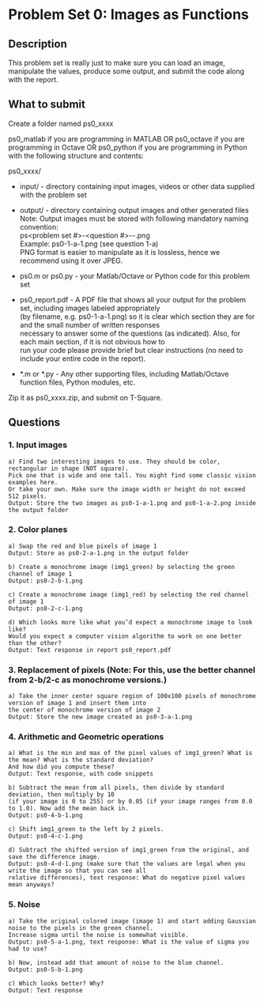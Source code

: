 # Problem Set 0: Images as Functions

## Description
This problem set is really just to make sure you can load an image, manipulate the values, produce some output, 
and submit the code along with the report.

## What to submit
Create a folder named ps0_xxxx

ps0_matlab if you are programming in MATLAB OR
ps0_octave if you are programming in Octave OR
ps0_python if you are programming in Python
with the following structure and contents:

ps0_xxxx/

* input/ - directory containing input images, videos or other data supplied with the problem set

* output/ - directory containing output images and other generated files  
  Note: Output images must be stored with following mandatory naming convention:  
  ps<problem set #>-<question #>-<part>-<counter>.png  
  Example: ps0-1-a-1.png (see question 1-a)  
  PNG format is easier to manipulate as it is lossless, hence we recommend using it over JPEG.

* ps0.m or ps0.py - your Matlab/Octave or Python code for this problem set

* ps0_report.pdf - A PDF file that shows all your output for the problem set, including images labeled appropriately   
  (by filename, e.g. ps0-1-a-1.png) so it is clear which section they are for and the small number of written responses   
  necessary to answer some of the questions (as indicated). Also, for each main section, if it is not obvious how to   
  run your code please provide brief but clear instructions (no need to include your entire code in the report).  

* *.m or *.py - Any other supporting files, including Matlab/Octave function files, Python modules, etc.

Zip it as ps0_xxxx.zip, and submit on T-Square.

## Questions
### 1. Input images
    a) Find two interesting images to use. They should be color, rectangular in shape (NOT square).   
    Pick one that is wide and one tall. You might find some classic vision examples here.  
    Or take your own. Make sure the image width or height do not exceed 512 pixels.  
    Output: Store the two images as ps0-1-a-1.png and ps0-1-a-2.png inside the output folder

### 2. Color  planes
    a) Swap the red and blue pixels of image 1
    Output: Store as ps0-2-a-1.png in the output folder

    b) Create a monochrome image (img1_green) by selecting the green channel of image 1
    Output: ps0-2-b-1.png

    c) Create a monochrome image (img1_red) by selecting the red channel of image 1
    Output: ps0-2-c-1.png

    d) Which looks more like what you’d expect a monochrome image to look like? 
    Would you expect a computer vision algorithm to work on one better than the other?
    Output: Text response in report ps0_report.pdf

### 3. Replacement of pixels (Note: For this, use the better channel from 2-b/2-c as monochrome versions.)
    a) Take the inner center square region of 100x100 pixels of monochrome version of image 1 and insert them into 
    the center of monochrome version of image 2
    Output: Store the new image created as ps0-3-a-1.png

### 4. Arithmetic and Geometric operations
    a) What is the min and max of the pixel values of img1_green? What is the mean? What is the standard deviation?  
    And how did you compute these?
    Output: Text response, with code snippets
    
    b) Subtract the mean from all pixels, then divide by standard deviation, then multiply by 10 
    (if your image is 0 to 255) or by 0.05 (if your image ranges from 0.0 to 1.0). Now add the mean back in.
    Output: ps0-4-b-1.png
    
    c) Shift img1_green to the left by 2 pixels.
    Output: ps0-4-c-1.png
    
    d) Subtract the shifted version of img1_green from the original, and save the difference image.
    Output: ps0-4-d-1.png (make sure that the values are legal when you write the image so that you can see all 
    relative differences), text response: What do negative pixel values mean anyways?

### 5.  Noise
    a) Take the original colored image (image 1) and start adding Gaussian noise to the pixels in the green channel. 
    Increase sigma until the noise is somewhat visible.  
    Output: ps0-5-a-1.png, text response: What is the value of sigma you had to use?
    
    b) Now, instead add that amount of noise to the blue channel.
    Output: ps0-5-b-1.png
    
    c) Which looks better? Why?
    Output: Text response
